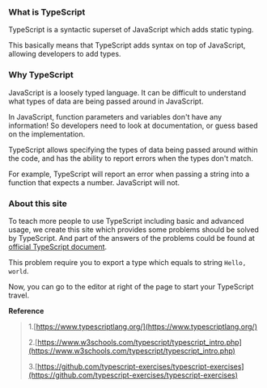 ### What is TypeScript

TypeScript is a syntactic superset of JavaScript which adds static typing.

This basically means that TypeScript adds syntax on top of JavaScript, allowing developers to add types.

### Why TypeScript

JavaScript is a loosely typed language. It can be difficult to understand what types of data are being passed around in JavaScript.

In JavaScript, function parameters and variables don't have any information! So developers need to look at documentation, or guess based on the implementation.

TypeScript allows specifying the types of data being passed around within the code, and has the ability to report errors when the types don't match.

For example, TypeScript will report an error when passing a string into a function that expects a number. JavaScript will not.

### About this site

To teach more people to use TypeScript including basic and advanced usage, we create this site which provides some problems should be solved by TypeScript. And part of the answers of the problems could be found at [official TypeScript document](https://www.typescriptlang.org/).

This problem require you to export a type which equals to string `Hello, world`.

Now, you can go to the editor at right of the page to start your TypeScript travel.

**Reference**

> 1.[https://www.typescriptlang.org/](https://www.typescriptlang.org/)
>
> 2.[https://www.w3schools.com/typescript/typescript_intro.php](https://www.w3schools.com/typescript/typescript_intro.php)
>
> 3.[https://github.com/typescript-exercises/typescript-exercises](https://github.com/typescript-exercises/typescript-exercises)

